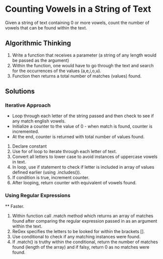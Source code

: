 # Counting Vowels in a String of Text

Given a string of text containing 0 or more vowels, count the number of vowels that can be found within the text.

## Algorithmic Thinking
1. Write a function that receives a parameter (a string of any length would be passed as the argument)
2. Within the function, one would have to go through the text and search for the occurrences of the values (a,e,i,o,u).
3. Function then returns a total number of matches (values) found.

## Solutions

### Iterative Approach
- Loop through each letter of the string passed and then check to see if any match english vowels.
- Initialize a counter to the value of 0 - when match is found, counter is incremented.
- At the end, counter is returned with total number of values found.

1. Declare constant
2. Use for of loop to iterate through each letter of text.
3. Convert all letters to lower case to avoid instances of uppercase vowels in text.
4. In loop, use if statement to check if letter is included in array of values defined earlier (using .includes()).
5. If condition is true, increment counter.
6. After looping, return counter with equivalent of vowels found.

### Using Regular Expressions 
** Faster.

1. Within function call .match method which returns an array of matches found after comparing the regular expression passed in as an argument within the text.
2. ReGex specifies the letters to be looked for within the brackets [].
3. Use conditional to check if any matching instances were found.
4. If .match() is truthy within the conditional, return the number of matches found (length of the array) and if falsy, return 0 as no matches were found.
